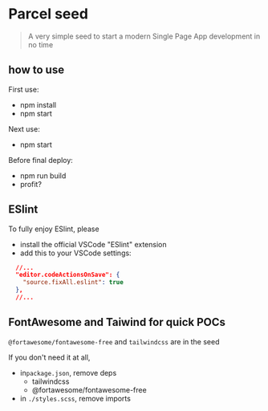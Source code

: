 # Parcel seed

> A very simple seed to start a modern Single Page App development in no time
> 
## how to use

First use:
- npm install
- npm start

Next use:
- npm start

Before final deploy:
- npm run build
- profit?

## ESlint

To fully enjoy ESlint, please
- install the official VSCode "ESlint" extension
- add this to your VSCode settings:
```json
  //...
  "editor.codeActionsOnSave": {
    "source.fixAll.eslint": true
  },
  //...
```

## FontAwesome and Taiwind for quick POCs 

`@fortawesome/fontawesome-free` and `tailwindcss` are in the seed

  
If you don't need it at all, 
- in`package.json`, remove deps
    - tailwindcss
    - @fortawesome/fontawesome-free
- in `./styles.scss`, remove imports